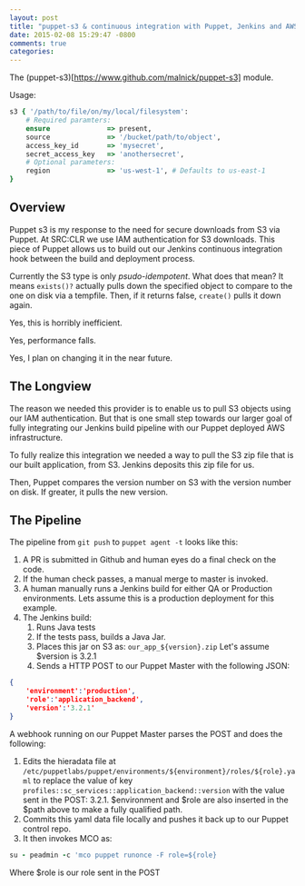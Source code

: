 ```yaml
---
layout: post
title: "puppet-s3 & continuous integration with Puppet, Jenkins and AWS"
date: 2015-02-08 15:29:47 -0800
comments: true
categories: 
---
```

The (puppet-s3)[https://www.github.com/malnick/puppet-s3] module.

Usage:

```ruby
s3 { '/path/to/file/on/my/local/filesystem':
    # Required paramters:
    ensure              => present,
    source              => '/bucket/path/to/object',
    access_key_id       => 'mysecret',
    secret_access_key   => 'anothersecret',
    # Optional parameters:
    region              => 'us-west-1', # Defaults to us-east-1
}
```

## Overview
Puppet s3 is my response to the need for secure downloads from S3 via Puppet. At SRC:CLR we use IAM authentication for S3 downloads. This piece of Puppet allows us to build out
our Jenkins continuous integration hook between the build and deployment process. 

Currently the S3 type is only *psudo-idempotent*. What does that mean? It means ```exists()?``` actually pulls down the specified object to compare to the one on disk via a 
tempfile. Then, if it returns false, ```create()``` pulls it down again. 

Yes, this is horribly inefficient. 

Yes, performance falls. 

Yes, I plan on changing it in the near future.

## The Longview
The reason we needed this provider is to enable us to pull S3 objects using our IAM authentication. But that is one small step towards our larger goal of fully integrating our Jenkins build 
pipeline with our Puppet deployed AWS infrastructure. 

To fully realize this integration we needed a way to pull the S3 zip file that is our built application, from S3. Jenkins deposits this zip file for us. 

Then, Puppet compares the version number on S3 with the version number on disk. If greater, it pulls the new version.

## The Pipeline
The pipeline from ```git push``` to ```puppet agent -t``` looks like this:

1. A PR is submitted in Github and human eyes do a final check on the code. 
2. If the human check passes, a manual merge to master is invoked. 
3. A human manually runs a Jenkins build for either QA or Production environments. Lets assume this is a production deployment for this example.
4. The Jenkins build:
    1. Runs Java tests
    2. If the tests pass, builds a Java Jar.
    3. Places this jar on S3 as: ```our_app_${version}.zip``` Let's assume $version is 3.2.1
    4. Sends a HTTP POST to our Puppet Master with the following JSON:

```json
{
    'environment':'production',
    'role':'application_backend',
    'version':'3.2.1'
}
```

A webhook running on our Puppet Master parses the POST and does the following:

1. Edits the hieradata file at ```/etc/puppetlabs/puppet/environments/${environment}/roles/${role}.yaml``` to replace the value of key ```profiles::sc_services::application_backend::version``` with 
the value sent in the POST: 3.2.1. $environment and $role are also inserted in the $path above to make a fully qualified path.
2. Commits this yaml data file locally and pushes it back up to our Puppet control repo. 
3. It then invokes MCO as:

```ruby
su - peadmin -c 'mco puppet runonce -F role=${role}
```

Where $role is our role sent in the POST
